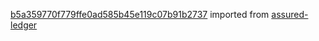[b5a359770f779ffe0ad585b45e119c07b91b2737](https://github.com/insolar/assured-ledger/commit/b5a359770f779ffe0ad585b45e119c07b91b2737) imported from [assured-ledger](https://github.com/insolar/assured-ledger)
